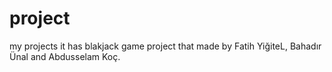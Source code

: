 # project
my projects
it has blakjack game project that made by Fatih YiğiteL, Bahadır Ünal and Abdusselam Koç.
